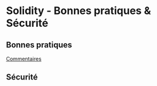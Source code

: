 # Solidity - Bonnes pratiques & Sécurité

## Bonnes pratiques

[Commentaires](./commentaires.md)

## Sécurité
